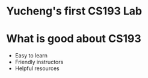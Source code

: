 # Yucheng's first CS193 Lab

# What is good about CS193
- Easy to learn
- Friendly instructors
- Helpful resources
